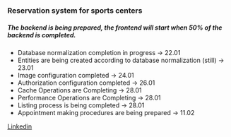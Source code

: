 ### Reservation system for sports centers
##### The backend is being prepared, the frontend will start when 50% of the backend is completed.
- Database normalization completion in progress -> 22.01
- Entities are being created according to database normalization (still) -> 23.01
- Image configuration completed -> 24.01
- Authorization configuration completed -> 26.01
- Cache Operations are Completing -> 28.01
- Performance Operations are Completing -> 28.01
- Listing process is being completed -> 28.01
- Appointment making procedures are being prepared -> 11.02

[Linkedin](https://www.linkedin.com/in/umeyiratasoy/)
